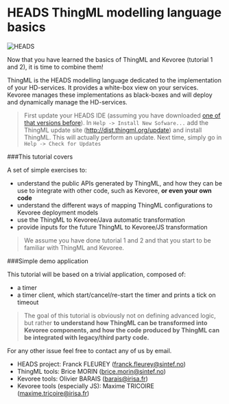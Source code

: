 HEADS ThingML modelling language basics
===

![HEADS](http://heads-project.eu/sites/default/files/heads_large.png)

Now that you have learned the basics of ThingML and Kevoree (tutorial 1 and 2), it is time to combine them! 

ThingML is the HEADS modelling language dedicated to the implementation of your HD-services. It provides a white-box view on your services.
Kevoree manages these implementations as black-boxes and will deploy and dynamically manage the HD-services.

> First update your HEADS IDE (assuming you have downloaded [one of that versions before](http://coreff5.istic.univ-rennes1.fr/jenkins/job/headside/ws/products.minimal/target/products/)). In `Help -> Install New Sofware...` add the ThingML update site (http://dist.thingml.org/update) and install ThingML. This will actually perform an update. Next time, simply go in `Help -> Check for Updates`

###This tutorial covers

A set of simple exercises to:

- understand the public APIs generated by ThingML, and how they can be use to integrate with other code, such as Kevoree, **or even your own code**
- understand the different ways of mapping ThingML configurations to Kevoree deployment models
- use the ThingML to Kevoree/Java automatic transformation
- provide inputs for the future ThingML to Kevoree/JS transformation

> We assume you have done tutorial 1 and 2 and that you start to be familiar with ThingML and Kevoree.

###Simple demo application

This tutorial will be based on a trivial application, composed of:

- a timer
- a timer client, which start/cancel/re-start the timer and prints a tick on timeout

> The goal of this tutorial is obviously not on defining advanced logic, but rather **to understand
how ThingML can be transformed into Kevoree components, and how the code produced by ThingML can be integrated with legacy/third party code.**


For any other issue feel free to contact any of us by email.

* HEADS project: Franck FLEUREY (franck.fleurey@sintef.no)
* ThingML tools: Brice MORIN (brice.morin@sintef.no)
* Kevoree tools: Olivier BARAIS (barais@irisa.fr)
* Kevoree tools (especially JS): Maxime TRICOIRE (maxime.tricoire@irisa.fr)

